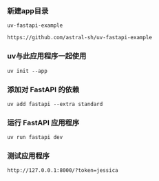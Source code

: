 ### 新建app目录
```shell
uv-fastapi-example

https://github.com/astral-sh/uv-fastapi-example
```
### uv与此应用程序一起使用
```shell
uv init --app
```

### 添加对 FastAPI 的依赖
```shell
uv add fastapi --extra standard
```

### 运行 FastAPI 应用程序
```shell
uv run fastapi dev
```

### 测试应用程序
```shell
http://127.0.0.1:8000/?token=jessica
```
